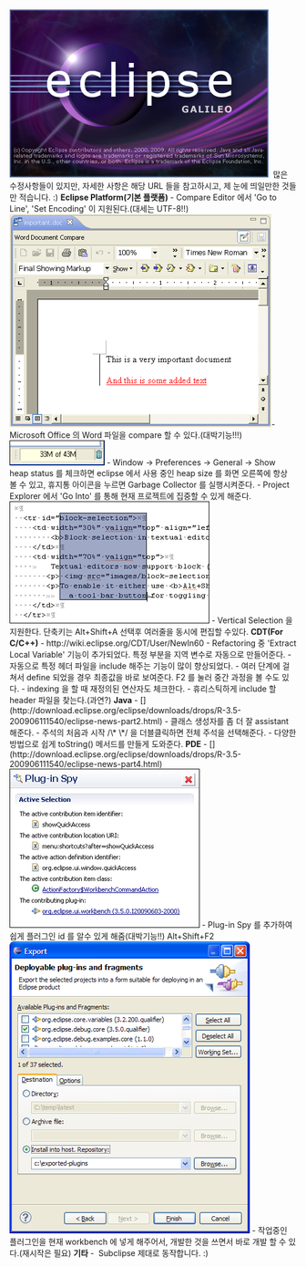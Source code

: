 <img src="eclipseGalileo.png" width="455" height="295" />
 많은 수정사항들이 있지만, 자세한 사항은 해당 URL 들을 참고하시고, 제 눈에 띄일만한 것들만 적습니다. :)
<span style="font-weight: bold;">Eclipse Platform(기본 플랫폼)</span>
- Compare Editor 에서 'Go to Line', 'Set Encoding' 이 지원된다.(대세는 UTF-8!!)
<img src="wordinplace.png" width="460" height="374" />- Microsoft Office 의 Word 파일을 compare 할 수 있다.(대박기능!!!)
<img src="heapStatus.png" width="167" height="44" /> - Window -&gt; Preferences -&gt; General -&gt; Show heap status 를 체크하면 eclipse 에서 사용 중인 heap size 를 화면 오른쪽에 항상 볼 수 있고, 휴지통 아이콘을 누르면 Garbage Collector 를 실행시켜준다.
- Project Explorer 에서 'Go Into' 를 통해 현재 프로젝트에 집중할 수 있게 해준다.
<img src="verticalSelection.png" width="351" height="214" />
- Vertical Selection 을 지원한다. 단축키는 Alt+Shift+A 선택후 여러줄을 동시에 편집할 수있다.
<span style="font-weight: bold;">CDT(For C/C++)</span> - http://wiki.eclipse.org/CDT/User/NewIn60
- Refactoring 중 'Extract Local Variable' 기능이 추가되었다. 특정 부분을 지역 변수로 자동으로 만들어준다.
- 자동으로 특정 헤더 파일을 include 해주는 기능이 많이 향상되었다.
- 여러 단계에 걸쳐서 define 되었을 경우 최종값을 바로 보여준다. F2 를 눌러 중간 과정을 볼 수도 있다.
- indexing 을 할 때 재정의된 연산자도 체크한다.
- 휴리스틱하게 include 할 header 파일을 찾는다.(과연?)
<span style="font-weight: bold;">Java</span> - [](http://download.eclipse.org/eclipse/downloads/drops/R-3.5-200906111540/eclipse-news-part2.html)<http://download.eclipse.org/eclipse/downloads/drops/R-3.5-200906111540/eclipse-news-part2.html>
- 클래스 생성자를 좀 더 잘 assistant 해준다.
- 주석의 처음과 시작 /\* \*/ 을 더블클릭하면 전체 주석을 선택해준다.
- 다양한 방법으로 쉽게 toString() 메서드를 만들게 도와준다.
<span style="font-weight: bold;">PDE</span> - [](http://download.eclipse.org/eclipse/downloads/drops/R-3.5-200906111540/eclipse-news-part4.html)<http://download.eclipse.org/eclipse/downloads/drops/R-3.5-200906111540/eclipse-news-part4.html>
<img src="eclise_menuspy.png" width="334" height="279" />
- Plug-in Spy 를 추가하여 쉽게 플러그인 id 를 알수 있게 해줌(대박기능!!) Alt+Shift+F2
<img src="eclipse_click-install.png" width="422" height="512" />
- 작업중인 플러그인을 현재 workbench 에 넣게 해주어서, 개발한 것을 쓰면서 바로 개발 할 수 있다.(재시작은 필요)
<span style="font-weight: bold;">기타</span>
-  Subclipse 제대로 동작합니다. :)

